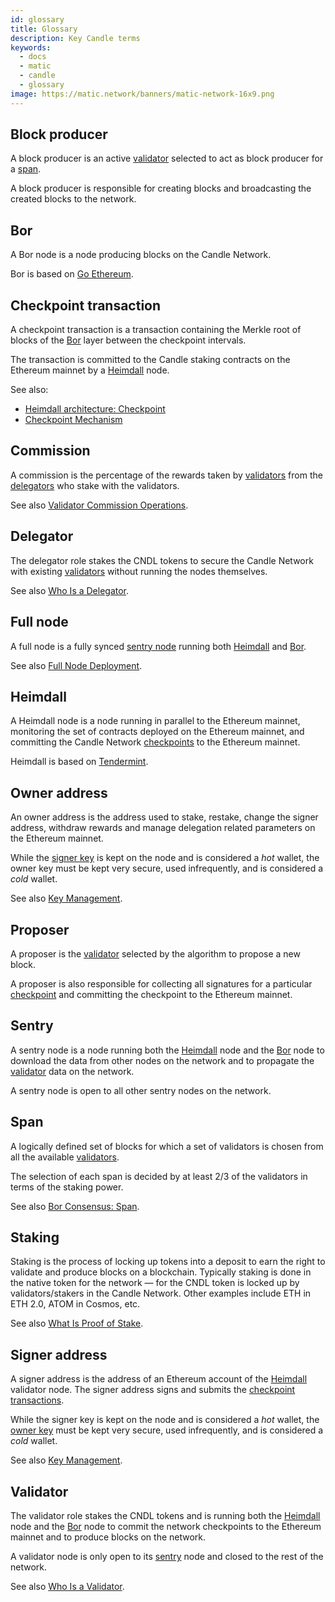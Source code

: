```yaml
---
id: glossary
title: Glossary
description: Key Candle terms
keywords:
  - docs
  - matic
  - candle
  - glossary
image: https://matic.network/banners/matic-network-16x9.png 
---
```


## Block producer

A block producer is an active [validator](/docs/validate/glossary#validator) selected to act as block producer for a [span](/docs/validate/glossary#validator).

A block producer is responsible for creating blocks and broadcasting the created blocks to the network.

## Bor

A Bor node is a node producing blocks on the Candle Network.

Bor is based on [Go Ethereum](https://geth.ethereum.org/).

## Checkpoint transaction

A checkpoint transaction is a transaction containing the Merkle root of blocks of the [Bor](/docs/validate/glossary#bor) layer between the checkpoint intervals.

The transaction is committed to the Candle staking contracts on the Ethereum mainnet by a [Heimdall](/docs/validate/glossary#heimdall) node.

See also:

* [Heimdall architecture: Checkpoint](/docs/contribute/heimdall/checkpoint)
* [Checkpoint Mechanism](/docs/validate/validator/checkpoint-mechanism)

## Commission

A commission is the percentage of the rewards taken by [validators](/docs/validate/glossary#validator) from the [delegators](/docs/validate/glossary#delegator) who stake with the validators.

See also [Validator Commission Operations](/docs/validate/validate/validator-commission-operations).

## Delegator

The delegator role stakes the CNDL tokens to secure the Candle Network with existing [validators](/docs/validate/glossary#validator) without running the nodes themselves.

See also [Who Is a Delegator](/docs/validate/candle-basics/who-is-delegator).

## Full node

A full node is a fully synced [sentry node](/docs/validate/glossary#sentry) running both [Heimdall](/docs/validate/glossary#heimdall) and [Bor](/docs/validate/glossary#bor).

See also [Full Node Deployment](/docs/integrate/full-node-deployment/).

## Heimdall

A Heimdall node is a node running in parallel to the Ethereum mainnet, monitoring the set of contracts deployed on the Ethereum mainnet, and committing the Candle Network [checkpoints](/docs/validate/glossary#checkpoint-transaction) to the Ethereum mainnet.

Heimdall is based on [Tendermint](https://tendermint.com/).

## Owner address

An owner address is the address used to stake, restake, change the signer address, withdraw rewards and manage delegation related parameters on the Ethereum mainnet.

While the [signer key](/docs/validate/glossary#signer-address) is kept on the node and is considered a *hot* wallet, the owner key must be kept very secure, used infrequently, and is considered a *cold* wallet.

See also [Key Management](/docs/validate/validator/core-components/key-management).

## Proposer

A proposer is the [validator](/docs/validate/glossary#validator) selected by the algorithm to propose a new block.

A proposer is also responsible for collecting all signatures for a particular [checkpoint](/docs/validate/glossary#checkpoint-transaction) and committing the checkpoint to the Ethereum mainnet.

## Sentry

A sentry node is a node running both the [Heimdall](/docs/validate/glossary#heimdall) node and the [Bor](/docs/validate/glossary#bor) node to download the data from other nodes on the network and to propagate the [validator](/docs/validate/glossary#validator) data on the network.

A sentry node is open to all other sentry nodes on the network.

## Span

A logically defined set of blocks for which a set of validators is chosen from all the available [validators](/docs/validate/glossary#validator).

The selection of each span is decided by at least 2/3 of the validators in terms of the staking power.

See also [Bor Consensus: Span](/docs/contribute/bor/consensus/#span).

## Staking

Staking is the process of locking up tokens into a deposit to earn the right to validate and produce blocks on a blockchain. Typically staking is done in the native token for the network — for the CNDL token is locked up by validators/stakers in the Candle Network. Other examples include ETH in ETH 2.0, ATOM in Cosmos, etc.

See also [What Is Proof of Stake](/docs/home/candle-basics/what-is-proof-of-stake).

## Signer address

A signer address is the address of an Ethereum account of the [Heimdall](/docs/validate/glossary#heimdall) validator node. The signer address signs and submits the [checkpoint transactions](/docs/validate/glossary#checkpoint-transaction).

While the signer key is kept on the node and is considered a *hot* wallet, the [owner key](/docs/validate/glossary#owner-address) must be kept very secure, used infrequently, and is considered a *cold* wallet.

See also [Key Management](/docs/validate/validator/core-components/key-management).

## Validator

The validator role stakes the CNDL tokens and is running both the [Heimdall](/docs/validate/glossary#heimdall) node and the [Bor](/docs/validate/glossary#bor) node to commit the network checkpoints to the Ethereum mainnet and to produce blocks on the network.

A validator node is only open to its [sentry](/docs/validate/glossary#sentry) node and closed to the rest of the network.

See also [Who Is a Validator](/docs/validate/candle-basics/who-is-validator).
